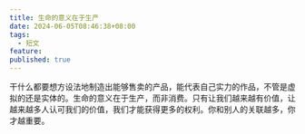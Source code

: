 ```yaml
---
title: 生命的意义在于生产
date: 2024-06-05T08:46:38+08:00
tags:
  - 短文
feature: 
published: true
---
```


干什么都要想方设法地制造出能够售卖的产品，能代表自己实力的作品，不管是虚拟的还是实体的。生命的意义在于生产，而非消费。只有让我们越来越有价值，让越来越多人认可我们的价值，我们才能获得更多的权利。你和别人的关联越多，你才越重要。
